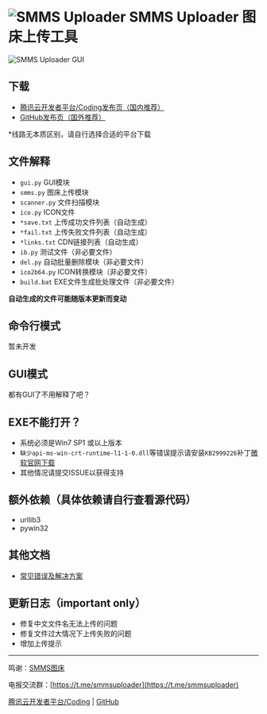# ![SMMS Uploader](https://i.loli.net/2019/02/10/5c5fc5fbe1018.png) SMMS Uploader 图床上传工具

![SMMS Uploader GUI](https://i.loli.net/2019/02/15/5c664a4168958.jpg)

<!-- TFSsIYDgiOHxCvk -->

## 下载

- [腾讯云开发者平台/Coding发布页（国内推荐）](https://dev.tencent.com/u/Jokin/p/SMMS_Uploader/git/releases)
- [GitHub发布页（国外推荐）](https://github.com/jokin1999/SMMS_Uploader)

\*线路无本质区别，请自行选择合适的平台下载


## 文件解释

- `gui.py` GUI模块
- `smms.py` 图床上传模块
- `scanner.py` 文件扫描模块
- `ico.py` ICON文件
- `*save.txt` 上传成功文件列表（自动生成）
- `*fail.txt` 上传失败文件列表（自动生成）
- `*links.txt` CDN链接列表（自动生成）
- `ib.py` 测试文件（非必要文件）
- `del.py` 自动批量删除模块（非必要文件）
- `ico2b64.py` ICON转换模块（非必要文件）
- `build.bat` EXE文件生成批处理文件（非必要文件）

**自动生成的文件可能随版本更新而变动**

## 命令行模式

暂未开发

## GUI模式

都有GUI了不用解释了吧？

## EXE不能打开？

- 系统必须是Win7 SP1 或以上版本
- `缺少api-ms-win-crt-runtime-l1-1-0.dll`等错误提示请安装`KB2999226`补丁[微软官网下载](https://www.microsoft.com/en-us/download/details.aspx?id=49093)
- 其他情况请提交ISSUE以获得支持

## 额外依赖（具体依赖请自行查看源代码）

- urllib3
- pywin32

## 其他文档

- [常见错误及解决方案](./error.md)

## 更新日志（important only）

- 修复中文文件名无法上传的问题
- 修复文件过大情况下上传失败的问题
- 增加上传提示

---

鸣谢：[SMMS图床](https://sm.ms)

电报交流群：[https://t.me/smmsuploader](https://t.me/smmsuploader)

[腾讯云开发者平台/Coding](https://dev.tencent.com/u/Jokin/p/SMMS_Uploader/git) | [GitHub](https://github.com/jokin1999/SMMS_Uploader)
